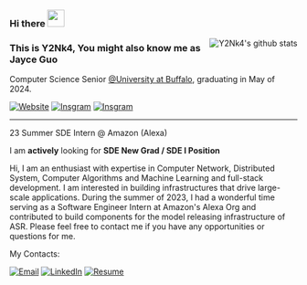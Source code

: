 ### Hi there <img src="https://raw.githubusercontent.com/MartinHeinz/MartinHeinz/master/wave.gif" width="30px">

<img align="right" src="https://github-readme-stats.vercel.app/api/top-langs/?username=y2nk4&layout=compact" alt="Y2Nk4's github stats"/>

### This is Y2Nk4, You might also know me as Jayce Guo

Computer Science Senior [@University at Buffalo](https://github.com/UB-CSE), graduating in May of 2024.

[![Website](https://img.shields.io/badge/Website-y2nk4.com-blue)](https://y2nk4.com)
[![Insgram](https://img.shields.io/badge/Instagram-Y2Nk4-efefef?logo=Instagram&logoColor=E4405F)](https://instagram.com/y2nk4)
[![Insgram](https://img.shields.io/badge/Forester%20Sport-4285f4?logo=Subaru&logoColor=013C74)](https://instagram.com/y2nk4_forester)


<hr>
23 Summer SDE Intern @ Amazon (Alexa)

I am **actively** looking for **SDE New Grad / SDE I Position**

Hi, I am an enthusiast with expertise in Computer Network, Distributed System, Computer Algorithms and Machine Learning and full-stack development. I am interested in building infrastructures that drive large-scale applications. During the summer of 2023, I had a wonderful time serving as a Software Engineer Intern at Amazon's Alexa Org and contributed to build components for the model releasing infrastructure of ASR. Please feel free to contact me if you have any opportunities or questions for me.

My Contacts:

[![Email](https://img.shields.io/badge/me@y2nk4.com-informational?logo=mail.Ru)](mailto:me@y2nk4.com)
[![LinkedIn](https://img.shields.io/badge/LinkedIn-0A66C2?logo=LinkedIn&logoColor=white)](https://www.linkedin.com/in/gjiahao/)
[![Resume](https://img.shields.io/badge/Resume-brightgreen?logo=LibreOffice)](<https://github.com/Y2Nk4/Y2Nk4/raw/master/Jiahao Resume.pdf?cache-control=2022.9.29>)
